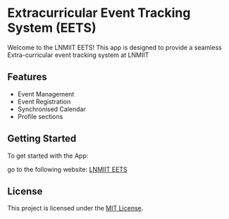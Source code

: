 # Extracurricular Event Tracking System (EETS)

Welcome to the LNMIIT EETS! This app is designed to provide a seamless Extra-curricular event tracking system at LNMIIT

## Features

- Event Management 
- Event Registration
- Synchronised Calendar
- Profile sections

## Getting Started

To get started with the App:

go to the following website:
[LNMIIT EETS](https://justabhinav.github.io/Extracurricular-Event-Tracking-System/)

## License

This project is licensed under the [MIT License](LICENSE).
